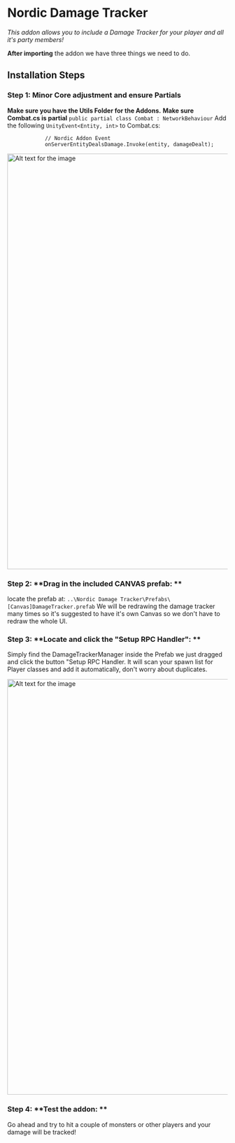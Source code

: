 # Nordic Damage Tracker
*This addon allows you to include a Damage Tracker for your player and all it's party members!*

**After importing** the addon we have three things we need to do. 
<br>
## **Installation Steps**

### **Step 1**: **Minor Core adjustment and ensure Partials**
**Make sure you have the Utils Folder for the Addons.**
**Make sure Combat.cs is partial** ``public partial class Combat : NetworkBehaviour``
Add the following ``UnityEvent<Entity, int>`` to Combat.cs:

```
            // Nordic Addon Event
            onServerEntityDealsDamage.Invoke(entity, damageDealt);
```

<img src="https://jokeoverflow.xyz/Install-Guides/tracker/s1.png" width="950" alt="Alt text for the image">

### **Step 2**: **Drag in the included CANVAS prefab: **
locate the prefab at: ``..\Nordic Damage Tracker\Prefabs\[Canvas]DamageTracker.prefab``
We will be redrawing the damage tracker many times so it's suggested to have it's own Canvas so we don't have to redraw the whole UI.

### **Step 3**: **Locate and click the "Setup RPC Handler": **
Simply find the DamageTrackerManager inside the Prefab we just dragged and click the button "Setup RPC Handler.
It will scan your spawn list for Player classes and add it automatically, don't worry about duplicates.

<img src="https://jokeoverflow.xyz/Install-Guides/tracker/s2_3.png" width="950" alt="Alt text for the image">

### **Step 4**: **Test the addon: **
Go ahead and try to hit a couple of monsters or other players and your damage will be tracked!
